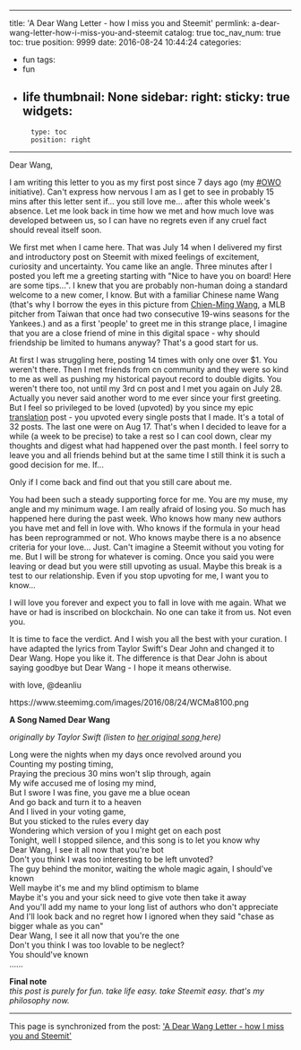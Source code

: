 
---
title: 'A Dear Wang Letter - how I miss you and Steemit'
permlink: a-dear-wang-letter-how-i-miss-you-and-steemit
catalog: true
toc_nav_num: true
toc: true
position: 9999
date: 2016-08-24 10:44:24
categories:
- fun
tags:
- fun
- life
thumbnail: None
sidebar:
    right:
        sticky: true
widgets:
    -
        type: toc
        position: right
---


<html>
<p>Dear Wang,</p>
<p>I am writing this letter to you as my first post since 7 days ago (my <a href="https://steemit.com/steemit/@deanliu/owo-one-week-off-initiative-brought-to-you-by-dailydialogue-beta-0101">#OWO</a> initiative). Can't express how nervous I am as I get to see in probably 15 mins after this letter sent if... you still love me... after this whole week's absence. Let me look back in time how we met and how much love was developed between us, so I can have no regrets even if any cruel fact should reveal itself soon.</p>
<p>We first met when I came here. That was July 14 when I delivered my first and introductory post on Steemit with mixed feelings of excitement, curiosity and uncertainty. You came like an angle. Three minutes after I posted you left me a greeting starting with "Nice to have you on board! Here are some tips...". I knew that you are probably non-human doing a standard welcome to a new comer, I know. But with a familiar Chinese name Wang (that's why I borrow the eyes in this picture from <a href="http://m.mlb.com/player/425426/chien-ming-wang">Chien-Ming Wang</a>, a MLB pitcher from Taiwan that once had two consecutive 19-wins seasons for the Yankees.) and as a first 'people' to greet me in this strange place, I imagine that you are a close friend of mine in this digital space - why should friendship be limited to humans anyway? That's a good start for us.</p>
<p>At first I was struggling here, posting 14 times with only one over $1. You weren't there. Then I met friends from cn community and they were so kind to me as well as pushing my historical payout record to double digits. You weren't there too, not until my 3rd cn post and I met you again on July 28. Actually you never said another word to me ever since your first greeting. But I feel so privileged to be loved (upvoted) by you since my epic <a href="https://steemit.com/translation/@deanliu/translation-and-how-we-tackle-it-affects-the-future-scenario-of-steeemit">translation</a> post - you upvoted every single posts that I made. It's a total of 32 posts. The last one were on Aug 17. That's when I decided to leave for a while (a week to be precise) to take a rest so I can cool down, clear my thoughts and digest what had happened over the past month. I feel sorry to leave you and all friends behind but at the same time I still think it is such a good decision for me. If...</p>
<p>Only if I come back and find out that you still care about me.&nbsp;</p>
<p>You had been such a steady supporting force for me. You are my muse, my angle and my minimum wage. I am really afraid of losing you. So much has happened here during the past week. Who knows how many new authors you have met and fell in love with. Who knows if the formula in your head has been reprogrammed or not. Who knows maybe there is a no absence criteria for your love... Just. Can't imagine a Steemit without you voting for me. But I will be strong for whatever is coming. Once you said you were leaving or dead but you were still upvoting as usual. Maybe this break is a test to our relationship. Even if you stop upvoting for me, I want you to know...</p>
<p>I will love you forever and expect you to fall in love with me again. What we have or had is inscribed on blockchain. No one can take it from us. Not even you.</p>
<p>It is time to face the verdict. And I wish you all the best with your curation. I have adapted the lyrics from Taylor Swift's Dear John and changed it to Dear Wang. Hope you like it. The difference is that Dear John is about saying goodbye but Dear Wang - I hope it means otherwise.&nbsp;</p>
<p>with love, @deanliu</p>
<p>https://www.steemimg.com/images/2016/08/24/WCMa8100.png</p>
<p><strong>A Song Named Dear Wang&nbsp;</strong></p>
<p><em>originally by Taylor Swift (listen to </em><a href="https://www.youtube.com/watch?v=a-YI_EXTi-w"><em>her original song </em></a><em>here)</em></p>
<p>Long were the nights when my days once revolved around you<br>
Counting my posting timing,<br>
Praying the precious 30 mins won't slip through, again<br>
My wife accused me of losing my mind,<br>
But I swore I was fine, you gave me a blue ocean<br>
And go back and turn it to a heaven<br>
And I lived in your voting game,<br>
But you sticked to the rules every day<br>
Wondering which version of you I might get on each post<br>
Tonight, well I stopped silence, and this song is to let you know why<br>
Dear Wang, I see it all now that you're bot<br>
Don't you think I was too interesting to be left unvoted?<br>
The guy behind the monitor, waiting the whole magic again, I should've known<br>
Well maybe it's me and my blind optimism to blame<br>
Maybe it's you and your sick need to give vote then take it away<br>
And you'll add my name to your long list of authors who don't appreciate<br>
And I'll look back and no regret how I ignored when they said "chase as bigger whale as you can"<br>
Dear Wang, I see it all now that you're the one<br>
Don't you think I was too lovable to be neglect?<br>
You should've known<br>
......</p>
<p><strong>Final note<br>
</strong><em>this post is purely for fun. take life easy. take Steemit easy. that's my philosophy now.</em></p>
</html>

- - -

This page is synchronized from the post: ['A Dear Wang Letter - how I miss you and Steemit'](https://steemit.com/@deanliu/a-dear-wang-letter-how-i-miss-you-and-steemit)

